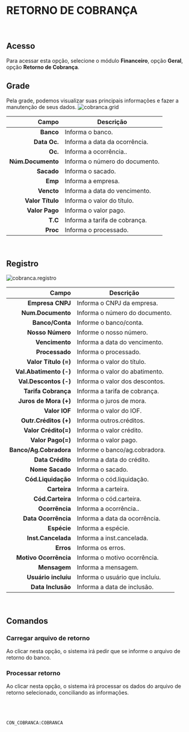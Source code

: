 # RETORNO DE COBRANÇA
<br>

## Acesso
Para acessar esta opção, selecione o módulo **Financeiro**, opção **Geral**, opção **Retorno de Cobrança**.
<br>

## Grade
Pela grade, podemos visualizar suas principais informações e fazer a manutenção de seus dados.
![cobranca.grid](https://raw.githubusercontent.com/netforcews/docs-erp/master/financeiro/imagens/cobranca.grid.png)

Campo | Descrição
--:|---
**Banco** | Informa o banco.
**Data Oc.** | Informa a data da ocorrência.
**Oc.** | Informa a ocorrência..
**Núm.Documento** | Informa o número do documento.
**Sacado** | Informa o sacado.
**Emp** | Informa a empresa.
**Vencto** | Informa a data do vencimento.
**Valor Título** | Informa o valor do título.
**Valor Pago** | Informa o valor pago.
**T.C** | Informa a tarifa de cobrança.
**Proc** | Informa o processado.
<br>

## Registro
![cobranca.registro](https://raw.githubusercontent.com/netforcews/docs-erp/master/financeiro/imagens/cobranca.registro.png)

Campo | Descrição
--:|---
**Empresa CNPJ** | Informa o CNPJ da empresa.
**Num.Documento** | Informa o número do documento.
**Banco/Conta** | Informe o banco/conta.
**Nosso Número** | Informe o nosso número.
**Vencimento** | Informa a data do vencimento.
**Processado** | Informa o processado.
**Valor Título (=)** | Informa o valor do título.
**Val.Abatimento (-)** | Informa o valor do abatimento.
**Val.Descontos (-)** | Informa o valor dos descontos.
**Tarifa Cobrança** | Informa a tarifa de cobrança.
**Juros de Mora (+)** | Informa o juros de mora.
**Valor IOF** | Informa o valor do IOF.
**Outr.Créditos (+)** | Informa outros.créditos.
**Valor Crédito(=)** | Informa o valor crédito.
**Valor Pago(=)** | Informa o valor pago.
**Banco/Ag.Cobradora** | Informe o banco/ag.cobradora.
**Data Crédito** | Informa a data do crédito.
**Nome Sacado** | Informa o sacado.
**Cód.Liquidação** | Informa o cód.liquidação.
**Carteira** | Informa a carteira.
**Cód.Carteira** | Informa o cód.carteira.
**Ocorrência** | Informa a ocorrência..
**Data Ocorrência** | Informa a data da ocorrência.
**Espécie** | Informa a espécie.
**Inst.Cancelada** | Informa a inst.cancelada.
**Erros** | Informa os erros.
**Motivo Ocorrência** | Informa o motivo ocorrência.
**Mensagem** | Informa a mensagem.
**Usuário incluíu** | Informa o usuário que incluíu.
**Data Inclusão** | Informa a data de inclusão.
<br>

## Comandos
### Carregar arquivo de retorno
Ao clicar nesta opção, o sistema irá pedir que se informe o arquivo de retorno do banco.
### Processar retorno
Ao clicar nesta opção, o sistema irá processar os dados do arquivo de retorno selecionado, conciliando as informações.
<br>
<br>
<br>
<br>

```CON_COBRANCA:COBRANCA```
